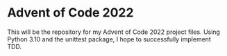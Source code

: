 # Advent of Code 2022
This will be the repository for my Advent of Code 2022 project files.
Using Python 3.10 and the unittest package, 
I hope to successfully implement TDD.